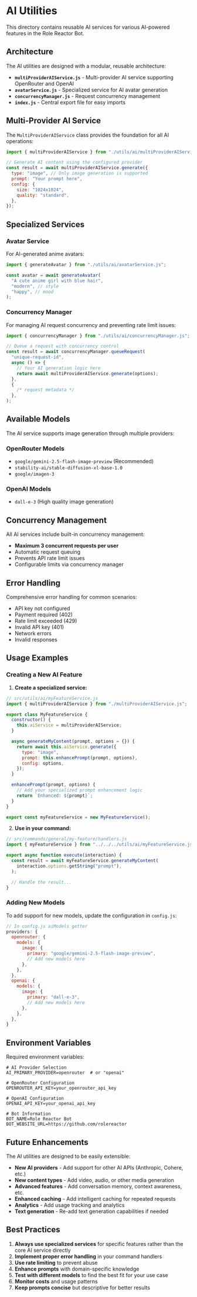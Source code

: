 # AI Utilities

This directory contains reusable AI services for various AI-powered features in the Role Reactor Bot.

## Architecture

The AI utilities are designed with a modular, reusable architecture:

- **`multiProviderAIService.js`** - Multi-provider AI service supporting OpenRouter and OpenAI
- **`avatarService.js`** - Specialized service for AI avatar generation
- **`concurrencyManager.js`** - Request concurrency management
- **`index.js`** - Central export file for easy imports

## Multi-Provider AI Service

The `MultiProviderAIService` class provides the foundation for all AI operations:

```javascript
import { multiProviderAIService } from "./utils/ai/multiProviderAIService.js";

// Generate AI content using the configured provider
const result = await multiProviderAIService.generate({
  type: "image", // Only image generation is supported
  prompt: "Your prompt here",
  config: {
    size: "1024x1024",
    quality: "standard",
  },
});
```

## Specialized Services

### Avatar Service

For AI-generated anime avatars:

```javascript
import { generateAvatar } from "./utils/ai/avatarService.js";

const avatar = await generateAvatar(
  "A cute anime girl with blue hair",
  "modern", // style
  "happy", // mood
);
```

### Concurrency Manager

For managing AI request concurrency and preventing rate limit issues:

```javascript
import { concurrencyManager } from "./utils/ai/concurrencyManager.js";

// Queue a request with concurrency control
const result = await concurrencyManager.queueRequest(
  "unique-request-id",
  async () => {
    // Your AI generation logic here
    return await multiProviderAIService.generate(options);
  },
  {
    /* request metadata */
  },
);
```

## Available Models

The AI service supports image generation through multiple providers:

### OpenRouter Models

- `google/gemini-2.5-flash-image-preview` (Recommended)
- `stability-ai/stable-diffusion-xl-base-1.0`
- `google/imagen-3`

### OpenAI Models

- `dall-e-3` (High quality image generation)

## Concurrency Management

All AI services include built-in concurrency management:

- **Maximum 3 concurrent requests per user**
- Automatic request queuing
- Prevents API rate limit issues
- Configurable limits via concurrency manager

## Error Handling

Comprehensive error handling for common scenarios:

- API key not configured
- Payment required (402)
- Rate limit exceeded (429)
- Invalid API key (401)
- Network errors
- Invalid responses

## Usage Examples

### Creating a New AI Feature

1. **Create a specialized service:**

```javascript
// src/utils/ai/myFeatureService.js
import { multiProviderAIService } from "./multiProviderAIService.js";

export class MyFeatureService {
  constructor() {
    this.aiService = multiProviderAIService;
  }

  async generateMyContent(prompt, options = {}) {
    return await this.aiService.generate({
      type: "image",
      prompt: this.enhancePrompt(prompt, options),
      config: options,
    });
  }

  enhancePrompt(prompt, options) {
    // Add your specialized prompt enhancement logic
    return `Enhanced: ${prompt}`;
  }
}

export const myFeatureService = new MyFeatureService();
```

2. **Use in your command:**

```javascript
// src/commands/general/my-feature/handlers.js
import { myFeatureService } from "../../../utils/ai/myFeatureService.js";

export async function execute(interaction) {
  const result = await myFeatureService.generateMyContent(
    interaction.options.getString("prompt"),
  );

  // Handle the result...
}
```

### Adding New Models

To add support for new models, update the configuration in `config.js`:

```javascript
// In config.js aiModels getter
providers: {
  openrouter: {
    models: {
      image: {
        primary: "google/gemini-2.5-flash-image-preview",
        // Add new models here
      },
    },
  },
  openai: {
    models: {
      image: {
        primary: "dall-e-3",
        // Add new models here
      },
    },
  },
}
```

## Environment Variables

Required environment variables:

```env
# AI Provider Selection
AI_PRIMARY_PROVIDER=openrouter  # or "openai"

# OpenRouter Configuration
OPENROUTER_API_KEY=your_openrouter_api_key

# OpenAI Configuration
OPENAI_API_KEY=your_openai_api_key

# Bot Information
BOT_NAME=Role Reactor Bot
BOT_WEBSITE_URL=https://github.com/rolereactor
```

## Future Enhancements

The AI utilities are designed to be easily extensible:

- **New AI providers** - Add support for other AI APIs (Anthropic, Cohere, etc.)
- **New content types** - Add video, audio, or other media generation
- **Advanced features** - Add conversation memory, context awareness, etc.
- **Enhanced caching** - Add intelligent caching for repeated requests
- **Analytics** - Add usage tracking and analytics
- **Text generation** - Re-add text generation capabilities if needed

## Best Practices

1. **Always use specialized services** for specific features rather than the core AI service directly
2. **Implement proper error handling** in your command handlers
3. **Use rate limiting** to prevent abuse
4. **Enhance prompts** with domain-specific knowledge
5. **Test with different models** to find the best fit for your use case
6. **Monitor costs** and usage patterns
7. **Keep prompts concise** but descriptive for better results
